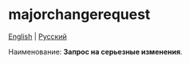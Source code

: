 # majorchangerequest

[English](majorchangerequest.md) | [Русский](majorchangerequest.ru.md)

Наименование: **Запрос на серьезные изменения**.
